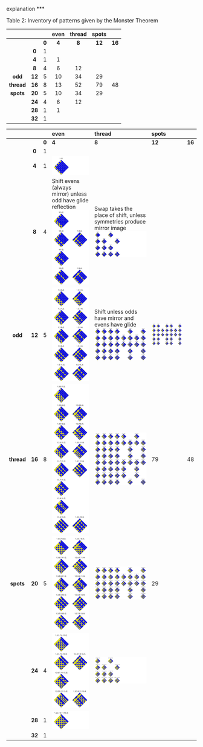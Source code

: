 explanation ***

Table 2:  Inventory of patterns given by the Monster Theorem

||   |   | **even**| **thread**| **spots**| |
|:---:|:---:|:---:|:----:|:--------:|:------:|:---:|
|| |**0**| **4**  |  **8**    |**12**   | **16** |
||**0**|1|     |       |     |    |
||**4**|1|1|||||
||**8**|4|6|12|
|**odd**|**12**|5|10|34|29|
|**thread**|**16**|8|13|52|79|48|
|**spots**|**20**|5|10|34|29|
||**24**|4|6|12|
||**28**|1|1|
||**32**|1|


||   |   | **even**| **thread**| **spots**| |
|:---:|:---:|:---|:----|:-----------------------------|:------|:---|
|| |**0**| **4**  |  **8**    |**12**   | **16** |
||**0**|1|     |       |     |    |
||**4**|1|![4plus4spots](4plus4spots.svg)|||||
||**8**|4|Shift evens (always mirror) unless odd have glide reflection![8plus4spots](8plus4spots.svg)|Swap takes the place of shift, unless symmetries produce mirror image![8plus8spots](8plus8spots.svg)|
|**odd**|**12**|5|![12plus4spots](12plus4spots.svg)|Shift unless odds have mirror and evens have glide![12plus8spots](12plus8spots.svg)|![12plus12spots](12plus12spots.svg)|
|**thread**|**16**|8|![16plus4spots](16plus4spots.svg)|![16plus8spots](16plus8spots.svg)|79|48|
|**spots**|**20**|5|![20plus4spots](20plus4spots.svg)|![20plus8spots](20plus8spots.svg)|29|
||**24**|4|![24plus4spots](24plus4spots.svg)|![24plus8spots](24plus8spots.svg)|
||**28**|1|![28plus4spots](28plus4spots.svg)|
||**32**|1|
